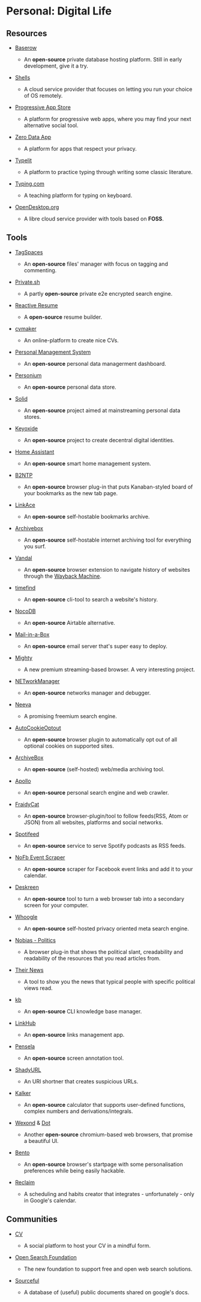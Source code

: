 # Personal: Digital Life

## Resources

* [Baserow](https://baserow.io)
  
   * An **open-source** private database hosting platform. Still in early development, give it a try.

* [Shells](https://www.shells.com)
  
   * A cloud service provider that focuses on letting you run your choice of OS remotely.

* [Progressive App Store](https://progressiveapp.store/home)
  
   - A platform for progressive web apps, where you may find your next alternative social tool.

* [Zero Data App](https://0data.app)
  
   - A platform for apps that respect your privacy.

* [Typelit](https://www.typelit.io)
  
   * A platform to practice typing through writing some classic literature.

* [Typing.com](https://www.typing.com)
  
   * A teaching platform for typing on keyboard.

* [OpenDesktop.org](https://www.opendesktop.org)
  
   * A libre cloud service provider with tools based on **FOSS**.

## Tools

* [TagSpaces](https://www.tagspaces.org)
  
   * An **open-source** files' manager with focus on tagging and commenting.

* [Private.sh](https://private.sh)
  
   * A partly **open-source** private e2e encrypted search engine.

* [Reactive Resume](https://rx-resume.web.app)
  
   * A **open-source** resume builder.

* [cvmaker](https://cvmkr.com)
  
   * An online-platform to create nice CVs.

* [Personal Management System](https://github.com/Volmarg/personal-management-system)
  
   * An **open-source** personal data managerment dashboard.
- [Personium](https://personium.io)
  
   - An **open-source** personal data store.

- [Solid](https://solidproject.org)
  
   - An **open-source** project aimed at mainstreaming personal data stores.

- [Keyoxide](https://keyoxide.org)
  
   - An **open-source** project to create decentral digital identities.

- [Home Assistant](https://www.home-assistant.io)
  
   - An **open-source** smart home management system.

- [B2NTP](https://github.com/d3ward/b2ntp)
  
   - An **open-source** browser plug-in that puts Kanaban-styled board of your bookmarks as the new tab page.

- [LinkAce](https://www.linkace.org)
  
   - An **open-source** self-hostable bookmarks archive.

- [Archivebox](https://archivebox.io)
  
   - An **open-source** self-hostable internet archiving tool for everything you surf.

- [Vandal](https://vegetableman.github.io/vandal)
  
   - An **open-source** browser extension to navigate history of websites through the [Wayback Machine](https://web.archive.org).

- [timefind](https://github.com/Cykelero/timefind)
  
   - An **open-source** cli-tool to search a website's history.

- [NocoDB](https://www.nocodb.com)
  
   - An **open-source** Airtable alternative.

- [Mail-in-a-Box](https://mailinabox.email)
  
   - An **open-source** email server that's super easy to deploy.

- [Mighty](https://www.mightyapp.com)
  
   - A new premium streaming-based browser. A very interesting project.

- [NETworkManager](https://github.com/BornToBeRoot/NETworkManager)
  
   - An **open-source** networks manager and debugger.

- [Neeva](https://neeva.com)
  
   - A promising freemium search engine.

- [AutoCookieOptout](https://github.com/CodyMcCodington/AutoCookieOptout)
  
   - An **open-source** browser plugin to automatically opt out of all optional cookies on supported sites.

- [ArchiveBox](https://github.com/ArchiveBox/ArchiveBox)
  
   - An **open-source** (self-hosted) web/media archiving tool.

- [Apollo](https://github.com/amirgamil/apollo)
  
   - An **open-source** personal search engine and web crawler.

- [FraidyCat](https://fraidyc.at)
  
   - An **open-source** browser-plugin/tool to follow feeds(RSS, Atom or JSON) from all websites, platforms and social networks.

- [Spotifeed](https://github.com/timdorr/spotifeed)
  
   - An **open-source** service to serve Spotify podcasts as RSS feeds.

- [NoFb Event Scraper](https://github.com/akaessens/NoFbEventScraper)
  
   - An **open-source** scraper for Facebook event links and add it to your calendar.

- [Deskreen](https://github.com/pavlobu/deskreen)
  
   - An **open-source** tool to turn a web browser tab into a secondary screen for your computer.

- [Whoogle](https://github.com/benbusby/whoogle-search)
  
   - An **open-source** self-hosted privacy oriented meta search engine.

- [Nobias - Politics](https://nobias.com/politics)
  
   - A browser plug-in that shows the political slant, creadability and readability of the resources that you read articles from.

- [Their News](https://www.their.news)
  
   - A tool to show you the news that typical people with specific political views read.

- [kb](https://github.com/gnebbia/kb)
  
   - An **open-source** CLI knowledge base manager.

- [LinkHub](https://github.com/AmrDeveloper/LinkHub)
  
   - An **open-source** links management app.

- [Pensela](https://github.com/weiameili/Pensela)
  
   - An **open-source** screen annotation tool.

- [ShadyURL](http://www.shadyurl.com)
  
   - An URl shortner that creates suspicious URLs.

- [Kalker](https://github.com/PaddiM8/kalker)
  
   - An **open-source** calculator that supports user-defined functions, complex numbers and derivations/integrals.

- [Wexond](https://github.com/wexond) & [Dot](https://github.com/dothq)
  
   - Another **open-source** chromium-based web browsers, that promise a beautiful UI.

- [Bento](https://github.com/migueravila/Bento)
  
   - An **open-source** browser's startpage with some personalisation preferences while being easily hackable.

- [Reclaim](https://reclaim.ai/features/habits)
  
   - A scheduling and habits creator that integrates - unfortunately - only in Google's calendar.

## Communities

* [CV](https://read.cv)
  
   * A social platform to host your CV in a mindful form.

* [Open Search Foundation](https://opensearchfoundation.org)
  
   * The new foundation to support free and open web search solutions.

* [Sourceful](https://sourceful.us)
  
   * A database of (useful) public documents shared on google's docs.
